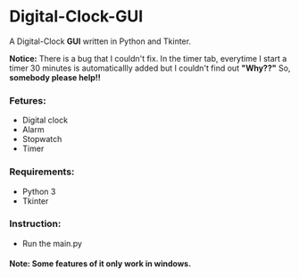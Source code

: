 # Digital-Clock-GUI
A Digital-Clock **GUI** written in Python and Tkinter.

**Notice:** There is a bug that I couldn't fix. In the timer tab, everytime I start a timer 30 minutes is automaticallly added but I couldn't find out **"Why??"** So, **somebody please help!!**

### Fetures:
- Digital clock
- Alarm
- Stopwatch
- Timer
### Requirements:
- Python 3
- Tkinter
### Instruction:
- Run the main.py
#### Note: Some features of it only work in windows.
